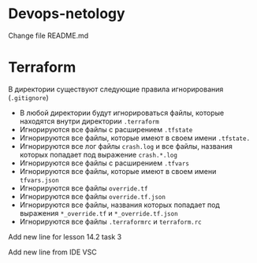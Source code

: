 # Devops-netology

Change file README.md


# Terraform

В директории существуют следующие правила игнорирования (`.gitignore`)
- В любой директории будут игнорироваться файлы, которые находятся внутри директории `.terraform`
- Игнорируются все файлы с расширением `.tfstate`
- Игнорируются все файлы, которые имеют в своем имени `.tfstate.`
- Игнорируются все лог файлы `crash.log` и все файлы, названия которых попадает под выражение `crash.*.log`
- Игнорируются все файлы с расширением `.tfvars`
- Игнорируются все файлы, которые имеют в своем имени `tfvars.json`
- Игнорируются все файлы `override.tf`
- Игнорируются все файлы `override.tf.json`
- Игнорируются все файлы, названия которых попадает под выражения `*_override.tf` и `*_override.tf.json`
- Игнорируются все файлы `.terraformrc` и `terraform.rc`

Add new line for lesson 14.2 task 3

Add new line from IDE VSC
